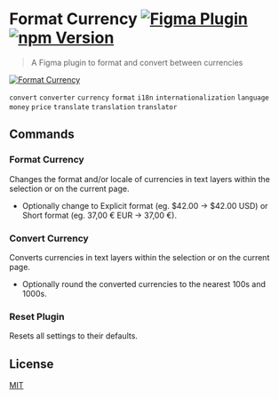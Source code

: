 # Format Currency [![Figma Plugin](https://img.shields.io/badge/figma-Format%20Currency-yellow?cacheSeconds=1800)](https://figma.com/c/plugin/780785006732555859/Format-Currency) [![npm Version](https://img.shields.io/npm/v/figma-format-currency?cacheSeconds=1800)](https://npmjs.com/package/figma-format-currency)

> A Figma plugin to format and convert between currencies

[![Format Currency](https://raw.githubusercontent.com/yuanqing/figma-plugins/master/packages/figma-format-currency/media/cover.png)](https://figma.com/c/plugin/780785006732555859)

`convert` `converter` `currency` `format` `i18n` `internationalization` `language` `money` `price` `translate` `translation` `translator`

## Commands

### Format Currency

Changes the format and/or locale of currencies in text layers within the selection or on the current page.

- Optionally change to Explicit format (eg. $42.00 → $42.00 USD) or Short format (eg. 37,00 € EUR → 37,00 €).

### Convert Currency

Converts currencies in text layers within the selection or on the current page.

- Optionally round the converted currencies to the nearest 100s and 1000s.

### Reset Plugin

Resets all settings to their defaults.

## License

[MIT](/LICENSE.md)
